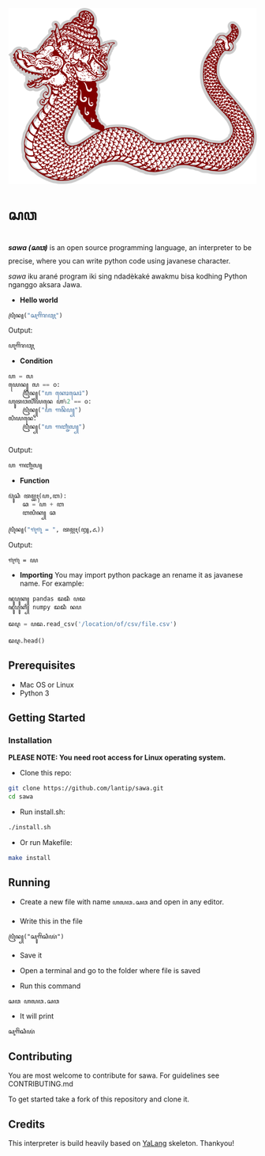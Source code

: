 ![SAWA](icons/sawa_logo.png "Sawa")
# ꦱꦮ


**_sawa (ꦱꦮ)_** is an open source programming language, an interpreter to be precise, where you can write python code using javanese character.

_sawa_ iku arané program iki sing ndadèkaké awakmu bisa kodhing Python nganggo aksara Jawa.


- **Hello world** 
```python
ꦥꦿꦶꦤ꧀("ꦱꦸꦒꦼꦁꦫꦮꦸꦃ")
```
Output:
```bash
ꦲꦸꦒꦼꦁꦫꦮꦸꦃ
```

- **Condition** 
```python
ꦲ = ꧗
ꦪꦺꦤ꧀ ꧗ == ꧐:
    ꦥꦿꦶꦤ꧀("ꦲ ꦏꦺꦴꦱꦺꦴꦁ")
ꦲꦸꦠꦮꦭꦶꦪꦤꦺ ꦲ%2 == ꧐:
    ꦥꦿꦶꦤ꧀("ꦲ ꦒꦤꦼꦥ꧀")
ꦭꦶꦪꦤꦺ:
    ꦥꦿꦶꦤ꧀("ꦲ ꦒꦚ꧀ꦗꦶꦭ꧀")
    
```
Output:
```bash
ꦲ ꦒꦚ꧀ꦗꦶꦭ꧀
```

- **Function** 
```python
ꦥ꦳ꦸꦁꦱꦶ ꦠꦩ꧀ꦧꦃ(ꦲ,ꦧ):
    ꦕ = ꦲ + ꦧ
    ꦧꦭꦶꦏ꧀ ꦕ

ꦥꦿꦶꦤ꧀("ꦒꦸꦁꦒꦸꦁ = ", ꦠꦩ꧀ꦧꦃ(꧓,꧖))

```
Output:
```bash
ꦒꦸꦁꦒꦸꦁ = ꧙
```

- **Importing** 
You may import python package an rename it as javanese name. For example:
```python
ꦗꦸꦥꦸꦏ꧀ pandas ꦢꦢꦶ ꦥꦢ
ꦗꦸꦥꦸꦏ꧀ numpy ꦢꦢꦶ ꦤꦥ

ꦢꦉ = ꦥꦢ.read_csv('/location/of/csv/file.csv')

ꦢꦉ.head()

```


## Prerequisites
- Mac OS or Linux
- Python 3


## Getting Started
### Installation

**PLEASE NOTE: You need root access for Linux operating system.**
- Clone this repo:
```bash
git clone https://github.com/lantip/sawa.git
cd sawa
```
- Run install.sh:
```bash
./install.sh
```

- Or run Makefile:
```bash
make install
```

## Running

- Create a new file with name `ꦲꦭꦮ.ꦱꦮ` and open in any editor.

- Write this in the file

```vim
ꦥꦿꦶꦤ꧀("ꦱꦸꦒꦼꦁꦱꦶꦪꦁ")
```

- Save it

- Open a terminal and go to the folder where file is saved

- Run this command

```bash
ꦱꦮ ꦲꦭꦮ.ꦱꦮ
```

- It will print 

```bash
ꦱꦸꦒꦼꦁꦱꦶꦪꦁ
```

## Contributing

You are most welcome to contribute for sawa.
For guidelines see CONTRIBUTING.md

To get started take a fork of this repository and clone it.

## Credits
This interpreter is build heavily based on [YaLang](https://github.com/yalang) skeleton. Thankyou!